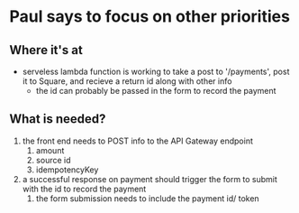 # Paul says to focus on other priorities

## Where it's at

* serveless lambda function is working to take a post to '/payments', post it to Square, and recieve a return id along with other info
  * the id can probably be passed in the form to record the payment

## What is needed?

1. the front end needs to POST info to the API Gateway endpoint
   1. amount
   2. source id
   3. idempotencyKey
2. a successful response on payment should trigger the form to submit with the id to record the payment
   1. the form submission needs to include the payment id/ token